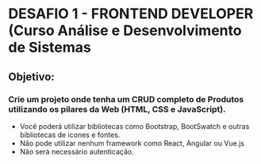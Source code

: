 <h1>DESAFIO 1 - FRONTEND DEVELOPER (Curso Análise e Desenvolvimento de Sistemas</h1>

<h2>Objetivo:</h2>

<h3>Crie um projeto onde tenha um CRUD completo de Produtos utilizando os pilares da Web (HTML, CSS e JavaScript).</h3>

- Você poderá utilizar bibliotecas como Bootstrap, BootSwatch e outras bibliotecas de icones e fontes.
- Não pode utilizar nenhum framework como React, Angular ou Vue.js
- Não será necessário autenticação.
